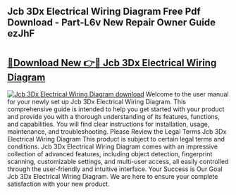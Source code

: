 ## Jcb 3Dx Electrical Wiring Diagram Free Pdf Download - Part-L6v New Repair Owner Guide ezJhF

# <h2><a href="http://dfpg32.blite.top/?on=Jcb+3Dx+Electrical+Wiring+Diagram">🔗Download New 👉🔴 Jcb 3Dx Electrical Wiring Diagram</a></h2>

[![Jcb 3Dx Electrical Wiring Diagram download](https://i.imgur.com/lujVjoI.png)](http://dfpg32.blite.top/?on=Jcb+3Dx+Electrical+Wiring+Diagram)
Welcome to the user manual for your newly set up Jcb 3Dx Electrical Wiring Diagram. This comprehensive guide is intended to help you get started with your product and provide you with a thorough understanding of its features, functions, and capabilities. You will find clear instructions for installation, usage, maintenance, and troubleshooting. Please Review the Legal Terms Jcb 3Dx Electrical Wiring Diagram This product is subject to certain legal terms and conditions. Jcb 3Dx Electrical Wiring Diagram comes with an impressive collection of advanced features, including object detection, fingerprint scanning, customizable settings, and multi-user access, all easily controlled through the user-friendly and intuitive interface. Your Success is Our Goal Jcb 3Dx Electrical Wiring Diagram. We are here to ensure your complete satisfaction with your new product.

